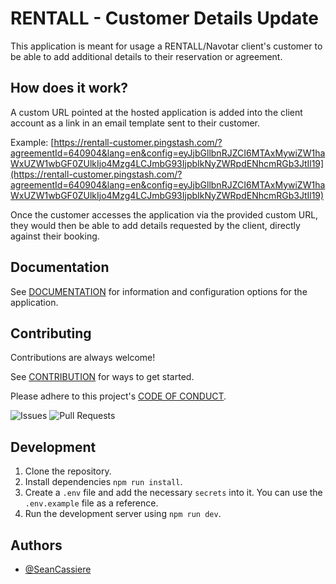 # RENTALL - Customer Details Update

This application is meant for usage a RENTALL/Navotar client's customer to be able to add additional details to their reservation or agreement.

## How does it work?

A custom URL pointed at the hosted application is added into the client account as a link in an email template sent to their customer.

Example: [https://rentall-customer.pingstash.com/?agreementId=640904&lang=en&config=eyJjbGllbnRJZCI6MTAxMywiZW1haWxUZW1wbGF0ZUlkIjo4Mzg4LCJmbG93IjpbIkNyZWRpdENhcmRGb3JtIl19](https://rentall-customer.pingstash.com/?agreementId=640904&lang=en&config=eyJjbGllbnRJZCI6MTAxMywiZW1haWxUZW1wbGF0ZUlkIjo4Mzg4LCJmbG93IjpbIkNyZWRpdENhcmRGb3JtIl19)

Once the customer accesses the application via the provided custom URL, they would then be able to add details requested by the client, directly against their booking.

## Documentation

See [DOCUMENTATION](DOCUMENTATION.md) for information and configuration options for the application.

## Contributing

Contributions are always welcome!

See [CONTRIBUTION](CONTRIBUTION.md) for ways to get started.

Please adhere to this project's [CODE OF CONDUCT](CODE_OF_CONDUCT.md).

![Issues](https://img.shields.io/github/issues/SeanCassiere/nv-reservation-cc-update)
![Pull Requests](https://img.shields.io/github/issues-pr-closed/SeanCassiere/nv-reservation-cc-update)

## Development

1. Clone the repository.
2. Install dependencies `npm run install`.
3. Create a `.env` file and add the necessary `secrets` into it. You can use the `.env.example` file as a reference.
4. Run the development server using `npm run dev`.

## Authors

- [@SeanCassiere](https://github.com/SeanCassiere)
